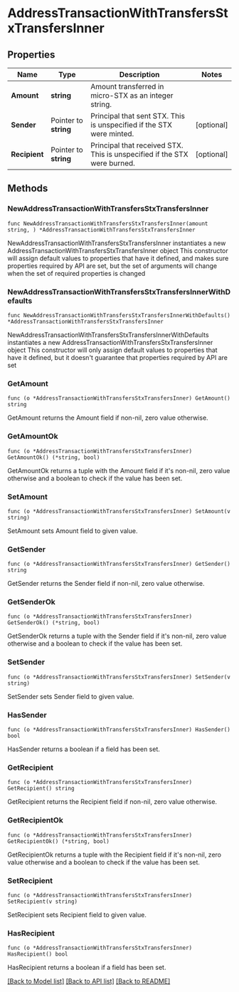 # AddressTransactionWithTransfersStxTransfersInner

## Properties

Name | Type | Description | Notes
------------ | ------------- | ------------- | -------------
**Amount** | **string** | Amount transferred in micro-STX as an integer string. | 
**Sender** | Pointer to **string** | Principal that sent STX. This is unspecified if the STX were minted. | [optional] 
**Recipient** | Pointer to **string** | Principal that received STX. This is unspecified if the STX were burned. | [optional] 

## Methods

### NewAddressTransactionWithTransfersStxTransfersInner

`func NewAddressTransactionWithTransfersStxTransfersInner(amount string, ) *AddressTransactionWithTransfersStxTransfersInner`

NewAddressTransactionWithTransfersStxTransfersInner instantiates a new AddressTransactionWithTransfersStxTransfersInner object
This constructor will assign default values to properties that have it defined,
and makes sure properties required by API are set, but the set of arguments
will change when the set of required properties is changed

### NewAddressTransactionWithTransfersStxTransfersInnerWithDefaults

`func NewAddressTransactionWithTransfersStxTransfersInnerWithDefaults() *AddressTransactionWithTransfersStxTransfersInner`

NewAddressTransactionWithTransfersStxTransfersInnerWithDefaults instantiates a new AddressTransactionWithTransfersStxTransfersInner object
This constructor will only assign default values to properties that have it defined,
but it doesn't guarantee that properties required by API are set

### GetAmount

`func (o *AddressTransactionWithTransfersStxTransfersInner) GetAmount() string`

GetAmount returns the Amount field if non-nil, zero value otherwise.

### GetAmountOk

`func (o *AddressTransactionWithTransfersStxTransfersInner) GetAmountOk() (*string, bool)`

GetAmountOk returns a tuple with the Amount field if it's non-nil, zero value otherwise
and a boolean to check if the value has been set.

### SetAmount

`func (o *AddressTransactionWithTransfersStxTransfersInner) SetAmount(v string)`

SetAmount sets Amount field to given value.


### GetSender

`func (o *AddressTransactionWithTransfersStxTransfersInner) GetSender() string`

GetSender returns the Sender field if non-nil, zero value otherwise.

### GetSenderOk

`func (o *AddressTransactionWithTransfersStxTransfersInner) GetSenderOk() (*string, bool)`

GetSenderOk returns a tuple with the Sender field if it's non-nil, zero value otherwise
and a boolean to check if the value has been set.

### SetSender

`func (o *AddressTransactionWithTransfersStxTransfersInner) SetSender(v string)`

SetSender sets Sender field to given value.

### HasSender

`func (o *AddressTransactionWithTransfersStxTransfersInner) HasSender() bool`

HasSender returns a boolean if a field has been set.

### GetRecipient

`func (o *AddressTransactionWithTransfersStxTransfersInner) GetRecipient() string`

GetRecipient returns the Recipient field if non-nil, zero value otherwise.

### GetRecipientOk

`func (o *AddressTransactionWithTransfersStxTransfersInner) GetRecipientOk() (*string, bool)`

GetRecipientOk returns a tuple with the Recipient field if it's non-nil, zero value otherwise
and a boolean to check if the value has been set.

### SetRecipient

`func (o *AddressTransactionWithTransfersStxTransfersInner) SetRecipient(v string)`

SetRecipient sets Recipient field to given value.

### HasRecipient

`func (o *AddressTransactionWithTransfersStxTransfersInner) HasRecipient() bool`

HasRecipient returns a boolean if a field has been set.


[[Back to Model list]](../README.md#documentation-for-models) [[Back to API list]](../README.md#documentation-for-api-endpoints) [[Back to README]](../README.md)


